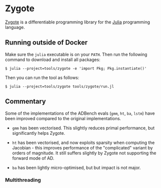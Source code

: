 # Zygote

[Zygote][] is a differentiable programming library for the [Julia][] programming
language.

## Running outside of Docker

Make sure the `julia` executable is on your `PATH`. Then run the following
command to download and install all packages:

```
$ julia --project=tools/zygote -e 'import Pkg; Pkg.instantiate()'
```

Then you can run the tool as follows:

```
$ julia --project=tools/zygote tools/zygote/run.jl
```

[julia]: https://julialang.org/
[zygote]: https://fluxml.ai/Zygote.jl/

## Commentary

Some of the implementations of the ADBench evals (`gmm`, `ht`, `ba`, `lstm`)
have been improved compared to the original implementations.

- `gmm` has been vectorised. This slightly reduces primal performance, but
  significantly helps Zygote.

- `ht` has been vectorised, and now exploits sparsity when computing the
  Jacobian - this improves performance of the "complicated" variant by orders of
  magnitude. It still suffers slightly by Zygote not supporting the forward mode
  of AD.

- `ba` has been lightly micro-optimised, but but impact is not major.

### Multithreading
